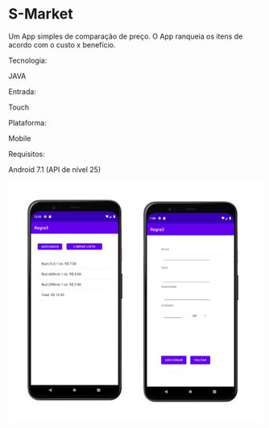 # S-Market
Um App simples de comparação de preço. O App ranqueia os itens de acordo com o custo x benefício.

Tecnologia:

JAVA

Entrada:

Touch

Plataforma:

Mobile

Requisitos:

Android 7.1 (API de nível 25)

![enter image description here](https://raw.githubusercontent.com/RenatoEstecio/S-Market/cd9db49ec0905651bfe0f1bb9dc09eaade9c1dbb/ss.png)
